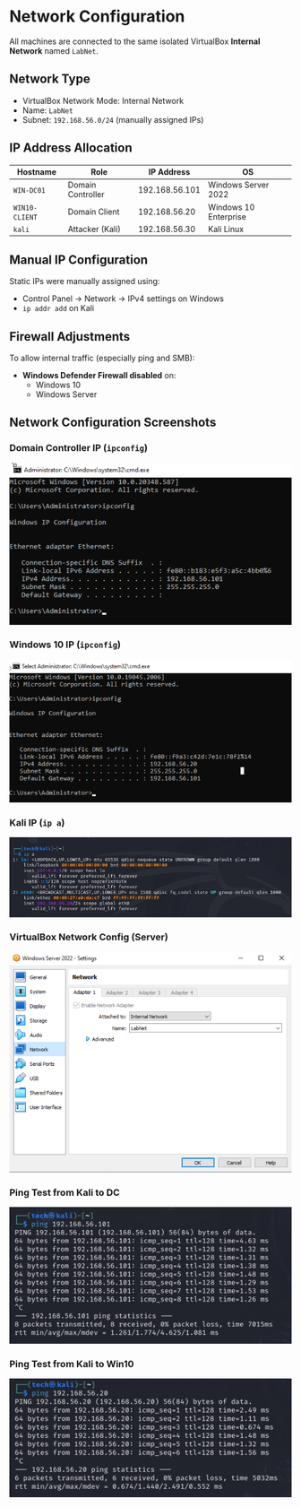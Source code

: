 # Network Configuration

All machines are connected to the same isolated VirtualBox **Internal Network** named `LabNet`.

## Network Type
- VirtualBox Network Mode: Internal Network
- Name: `LabNet`
- Subnet: `192.168.56.0/24` (manually assigned IPs)

## IP Address Allocation

| Hostname       | Role              | IP Address       | OS                   |
|----------------|-------------------|------------------|----------------------|
| `WIN-DC01`     | Domain Controller | 192.168.56.101   | Windows Server 2022  |
| `WIN10-CLIENT` | Domain Client     | 192.168.56.20    | Windows 10 Enterprise|
| `kali`         | Attacker (Kali)   | 192.168.56.30    | Kali Linux           |

## Manual IP Configuration

Static IPs were manually assigned using:

- Control Panel → Network → IPv4 settings on Windows
- `ip addr add` on Kali

## Firewall Adjustments

To allow internal traffic (especially ping and SMB):
- **Windows Defender Firewall disabled** on:
  - Windows 10
  - Windows Server

 ## Network Configuration Screenshots

### Domain Controller IP (`ipconfig`)
![DC IP](./screenshots/dc_ipconfig.png)

### Windows 10 IP (`ipconfig`)
![Win10 IP](./screenshots/win10_ipconfig.png)

### Kali IP (`ip a`)
![Kali IP](./screenshots/kali_ip_a.png)

### VirtualBox Network Config (Server)
![VB DC Network](./screenshots/vb_dc_network.png)

### Ping Test from Kali to DC
![Ping DC](./screenshots/ping_kali_to_dc.png)

### Ping Test from Kali to Win10
![Ping Win10](./screenshots/ping_kali_to_win10.png)


